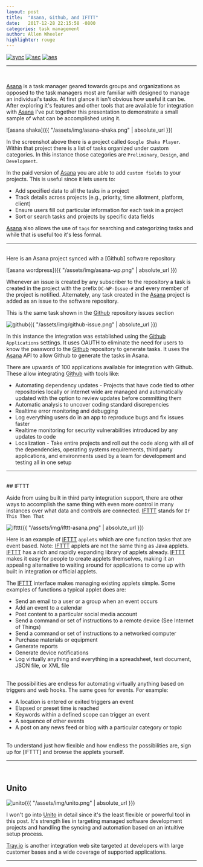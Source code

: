 ```yaml
---
layout: post
title:  "Asana, Github, and IFTTT"
date:   2017-12-28 22:15:58 -0800
categories: task management
author: Allen Wheeler
highlighter: rouge
---
```


[![sync](http://img.shields.io/badge/repository-synced-blue.svg)][repos-sync]
[![sec](https://img.shields.io/badge/pgp-secure-green.svg)][page-sec]
[![aes](https://img.shields.io/badge/cipher-sha256-orange.svg)][cipher]

[repos-sync]: https://defcast.github.io
[page-sec]: https://sks-keyservers.net/
[cipher]: https://en.wikipedia.org/wiki/Cipher
[asana-shaka]: /assets/img/asana-shaka.png
[IFTTT]: https://ifttt.com/signup
[Tray.io]: https://tray.io
[Github]: https://github.com
[Asana]: https://asana.com
[Unito]: https://unito.io

<hr>
<br>

[Asana] is a task manager geared towards groups and organizations as opposed to the task managers most are familiar with designed to manage an individual's tasks. At first glance it isn't obvious how useful it can be. After exploring it's features and other tools that are available for integration with [Asana] I've put together this presentation to demonstrate a small sample of what can be accomplished using it.
<br />


![asana shaka]({{ "/assets/img/asana-shaka.png" | absolute_url }})


In the screenshot above there is a project called `Google Shaka Player`. Within that project there is a list of tasks organized under custom categories. In this instance those categories are `Preliminary`, `Design`, and `Development`.

In the paid version of [Asana] you are able to add `custom fields` to your projects. This is useful since it lets users to:


- Add specified data to all the tasks in a project
- Track details across projects (e.g., priority, time allotment, platform, client)
- Ensure users fill out particular information for each task in a project
- Sort or search tasks and projects by specific data fields

[Asana] also allows the use of `tags` for searching and categorizing tasks and while that is useful too it's less formal. 

<hr><br />
Here is an Asana project synced with a [Github] software repository

![asana wordpress]({{ "/assets/img/asana-wp.png" | absolute_url }})

Whenever an issue is created by any subscriber to the repository a task is created in the project with the prefix `DC-WP-Issue-#` and every member of the project is notified. Alternately, any task created in the [Asana] project is added as an issue to the software repository.

This is the same task shown in the [Github] repository issues section

![github]({{ "/assets/img/github-issue.png" | absolute_url }})

In this instance the integration was established using the [Github] `Applications` settings. It uses OAUTH to eliminate the need for users to know the password to the [Github] repository to generate tasks. It uses the [Asana] API to allow Github to generate the tasks in Asana.

There are upwards of 100 applications available for integration with Github. These allow integrating [Github] with tools like:

- Automating dependency updates - Projects that have code tied to other repositories locally or internet wide are managed and automatically updated with the option to review updates before committing them
- Automatic analysis to uncover coding standard discrepencies
- Realtime error monitoring and debugging
- Log everything users do in an app to reproduce bugs and fix issues faster
- Realtime monitoring for security vulnerabilities introduced by any updates to code
- Localization - Take entire projects and roll out the code along with all of the dependencies, operating systems requirements, third party applications, and environments used by a team for development and testing all in one setup
<hr>
<br />
## IFTTT

Aside from using built in third party integration support, there are other ways to accomplish the same thing with even more control in many instances over what data and controls are connected. [IFTTT] stands for `If This Then That`

![ifttt]({{ "/assets/img/ifttt-asana.png" | absolute_url }})

Here is an example of [IFTTT] `applets` which are one function tasks that are event based. Note: [IFTTT] applets are not the same thing as Java applets. [IFTTT] has a rich and rapidly expanding library of applets already. [IFTTT] makes it easy for people to create applets themselves, making it an appealing alternative to waiting around for applications to come up with built in integration or official applets.

The [IFTTT] interface makes managing existing applets simple. Some examples of functions a typical applet does are:

- Send an email to a user or a group when an event occurs
- Add an event to a calendar
- Post content to a particular social media account
- Send a command or set of instructions to a remote device (See Internet of Things)
- Send a command or set of instructions to a networked computer
- Purchase materials or equipment
- Generate reports
- Generate device notifications
- Log virtually anything and everything in a spreadsheet, text document, JSON file, or XML file

<br />
The possibilities are endless for automating virtually anything based on triggers and web hooks. The same goes for events. For example:


- A location is entered or exited triggers an event
- Elapsed or preset time is reached
- Keywords within a defined scope can trigger an event
- A sequence of other events
- A post on any news feed or blog with a particular category or topic

<br />
To understand just how flexible and how endless the possibilities are, sign up for [IFTTT] and browse the applets yourself. 

<hr>
<br />

## Unito

![unito]({{ "/assets/img/unito.png" | absolute_url }})

I won't go into [Unito] in detail since it's the least flexible or powerful tool in this post. It's strength lies in targeting managed software development projects and handling the syncing and automation based on an intuitive setup process.

[Tray.io] is another integration web site targeted at developers with large customer bases and a wide coverage of supported applications.

<hr>

[top]: /#top


